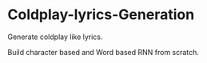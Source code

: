 # Coldplay-lyrics-Generation
Generate coldplay like lyrics.

Build character based and Word based RNN from scratch.

